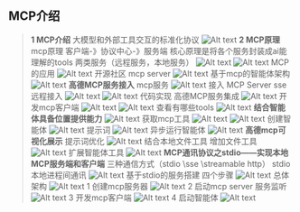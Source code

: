 ## **MCP介绍**
> **1 MCP介绍**
> 大模型和外部工具交互的标准化协议
> ![Alt text](image.png)
> **2 MCP原理**
> mcp原理 客户端-》协议中心-》服务端
> 核心原理是将各个服务封装成ai能理解的tools
> 两类服务（远程服务，本地服务）
> ![Alt text](image-1.png)
> ![Alt text](image-2.png)
> MCP的应用
> ![Alt text](image-3.png)
> 开源社区 mcp server
> ![Alt text](image-4.png)
> 基于mcp的智能体架构
> ![Alt text](image-5.png)
> **高德MCP服务接入**
> mcp服务
> ![Alt text](image-6.png)
> 接入 MCP Server
> sse 远程接入
> ![Alt text](image-7.png)
> ![Alt text](image-8.png)
> 代码实现
> 高德MCP服务集成
> ![Alt text](image-9.png)
> 开发mcp客户端
> ![Alt text](image-14.png)
> ![Alt text](image-13.png)
> 查看有哪些tools
> ![Alt text](image-15.png)
> **结合智能体具备位置提供能力**
> ![Alt text](image-16.png)
> 获取mcp工具
> ![Alt text](image-17.png)
> ![Alt text](image-18.png)
> 创建智能体
> ![Alt text](image-19.png)
> 提示词
> ![Alt text](image-20.png)
> 异步运行智能体
> ![Alt text](image-21.png)
> **高德mcp可视化展示**
> 提示词优化
> ![Alt text](image-22.png)
> 结合本地文件工具
> 增加文件工具
> ![Alt text](image-23.png)
> 扩展智能体工具
> ![Alt text](image-24.png)
> **MCP通讯协议之stdio——实现本地MCP服务端和客户端**
> 三种通信方式（stdio \sse \streamable http）
> stdio 本地进程间通讯
> ![Alt text](image-25.png)
> 基于stdio的服务搭建
> 四个步骤
> ![Alt text](image-26.png)
> 总体架构
> ![Alt text](image-27.png)
> 1 创建mcp服务器
> ![Alt text](image-28.png)
> 2 启动mcp server
> 服务监听
> ![Alt text](image-29.png)
> 3 开发mcp客户端
> ![Alt text](image-30.png)
> 4 启动智能体
> ![Alt text](image-31.png)